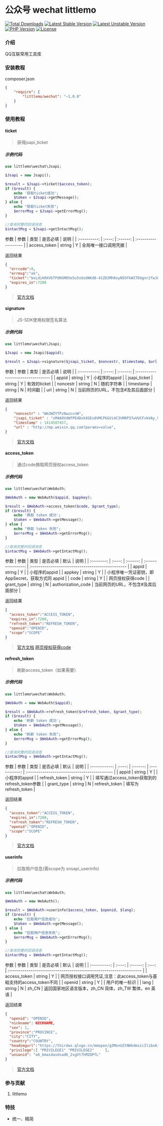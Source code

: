 
公众号 wechat littlemo  
===============

[![Total Downloads](https://poser.pugx.org/littlemo/wechat/downloads)](https://packagist.org/packages/littlemo/wechat)
[![Latest Stable Version](https://poser.pugx.org/littlemo/wechat/v/stable)](https://packagist.org/packages/littlemo/wechat)
[![Latest Unstable Version](https://poser.pugx.org/littlemo/wechat/v/unstable)](https://packagist.org/packages/littlemo/wechat)
[![PHP Version](https://img.shields.io/badge/php-%3E%3D7.0-8892BF.svg)](http://www.php.net/)
[![License](https://poser.pugx.org/littlemo/wechat/license)](https://packagist.org/packages/littlemo/wechat)

### 介绍
QQ互联常用工具库

### 安装教程

composer.json
```json
{
    "require": {
        "littlemo/wechat": "~1.0.0"
    }
}
```
### 使用教程

#### ticket

> 获得jsapi_ticket


##### 示例代码


```php
use littlemo\wechat\Jsapi;

$Jsapi = new Jsapi();

$result = $Jsapi->ticket($access_token);
if ($result) {
    echo '获取ticket成功';
    $token = $Jsapi->getMessage();
} else {
    echo "获取ticket失败";
    $errorMsg = $Jsapi->getErrorMsg();
}

//查询完整的回调消息
$intactMsg = $Jsapi->getIntactMsg();


```

参数
|     参数     |  类型  | 是否必填 | 说明                 |
| :----------: | :----: | :------: | :------------------- |
| access_token | string |    Y     | 全局唯一接口调用凭据 |

返回结果
```json
{
  "errcode":0,
  "errmsg":"ok",
  "ticket":"bxLdikRXVbTPdHSM05e5u5sUoXNKd8-41ZO3MhKoyN5OfkWITDGgnr2fwJ0m9E8NYzWKVZvdVtaUgWvsdshFKA",
  "expires_in":7200
}
```


> [官方文档](https://developers.weixin.qq.com/doc/offiaccount/OA_Web_Apps/JS-SDK.html#62)


#### signature

> JS-SDK使用权限签名算法

##### 示例代码


```php
use littlemo\wechat\Jsapi;

$Jsapi = new Jsapi($appid);

$result = $Jsapi->signature($jsapi_ticket, $noncestr, $timestamp, $url, $appid )


```

参数
|     参数     |  类型  | 是否必填 | 说明                               |
| :----------: | :----: | :------: | :--------------------------------- |
|    appid     | string |    Y     | 小程序的appid                      |
| jsapi_ticket | string |    Y     | 有效的ticket                       |
|   noncestr   | string |    N     | 随机字符串                         |
|  timestamp   | string |    N     | 时间戳                             |
|     url      | string |    N     | 当前网页的URL，不包含#及其后面部分 |

返回结果

```json
{
    "noncestr" : "Wm3WZYTPz0wzccnW",
    "jsapi_ticket" : "sM4AOVdWfPE4DxkXGEs8VMCPGGVi4C3VM0P37wVUCFvkVAy_90u5h9nbSlYy3-Sl-HhTdfl2fzFy1AOcHKP7qg",
    "timestamp" : 1414587457,
    "url" : "http://mp.weixin.qq.com?params=value",
}

```

> [官方文档](https://developers.weixin.qq.com/doc/offiaccount/OA_Web_Apps/JS-SDK.html#62)

#### access_token

> 通过code换取网页授权access_token

##### 示例代码


```php
use littlemo\wechat\WebAuth;

$WebAuth = new WebAuth($appid, $appkey);

$result = $WebAuth->access_token($code, $grant_type);
if ($result) {
    echo '换取 token 成功';
    $token = $WebAuth->getMessage();
} else {
    echo "换取 token 失败";
    $errorMsg = $WebAuth->getErrorMsg();
}

//查询完整的回调消息
$intactMsg = $WebAuth->getIntactMsg();


```

参数
|    参数    |  类型  | 是否必填 |        默认        | 说明                                               |
| :--------: | :----: | :------: | :----------------: | :------------------------------------------------- |
|   appid    | string |    Y     |                    | 小程序的appid                                      |
|   appkey   | string |    Y     |                    | 小程序唯一凭证密钥，即 AppSecret，获取方式同 appid |
|    code    | string |    Y     |                    | 网页授权获得code                                   |
| grant_type | string |    N     | authorization_code | 当前网页的URL，不包含#及其后面部分                 |

返回结果

```json
{
  "access_token":"ACCESS_TOKEN",
  "expires_in":7200,
  "refresh_token":"REFRESH_TOKEN",
  "openid":"OPENID",
  "scope":"SCOPE" 
}
```


> [官方文档](https://developers.weixin.qq.com/doc/offiaccount/OA_Web_Apps/Wechat_webpage_authorization.html#1)
> [网页授权获得code](https://developers.weixin.qq.com/doc/offiaccount/OA_Web_Apps/Wechat_webpage_authorization.html#0) 

#### refresh_token

> 刷新access_token（如果需要）

##### 示例代码


```php
use littlemo\wechat\WebAuth;

$WebAuth = new WebAuth($appid);

$result = $WebAuth->refresh_token($refresh_token, $grant_type);
if ($result) {
    echo '刷新 token 成功';
    $token = $WebAuth->getMessage();
} else {
    echo "刷新 token 失败";
    $errorMsg = $WebAuth->getErrorMsg();
}

//查询完整的回调消息
$intactMsg = $WebAuth->getIntactMsg();


```

参数
|     参数      |  类型  | 是否必填 |     默认      | 说明                                          |
| :-----------: | :----: | :------: | :-----------: | :-------------------------------------------- |
|     appid     | string |    Y     |               | 小程序的appid                                 |
| refresh_token | string |    Y     |               | 填写通过access_token获取到的refresh_token参数 |
|  grant_type   | string |    N     | refresh_token | 填写为refresh_token                           |

返回结果

```json
{ 
  "access_token":"ACCESS_TOKEN",
  "expires_in":7200,
  "refresh_token":"REFRESH_TOKEN",
  "openid":"OPENID",
  "scope":"SCOPE" 
}
```


> [官方文档](https://developers.weixin.qq.com/doc/offiaccount/OA_Web_Apps/Wechat_webpage_authorization.html#2)

#### userinfo

> 拉取用户信息(需scope为 snsapi_userinfo)

##### 示例代码


```php
use littlemo\wechat\WebAuth;

$WebAuth = new WebAuth();

$result = $WebAuth->userinfo($access_token, $openid, $lang);
if ($result) {
    echo '拉取用户信息成功';
    $token = $WebAuth->getMessage();
} else {
    echo "拉取用户信息失败";
    $errorMsg = $WebAuth->getErrorMsg();
}

//查询完整的回调消息
$intactMsg = $WebAuth->getIntactMsg();


```

参数
|     参数     |  类型  | 是否必填 | 默认  | 说明                                                                  |
| :----------: | :----: | :------: | :---: | :-------------------------------------------------------------------- |
| access_token | string |    Y     |       | 网页授权接口调用凭证,注意：此access_token与基础支持的access_token不同 |
|    openid    | string |    Y     |       | 用户的唯一标识                                                        |
|     lang     | string |    N     | zh_CN | 返回国家地区语言版本，zh_CN 简体，zh_TW 繁体，en 英语                 |

返回结果

```json
{   
  "openid": "OPENID",
  "nickname": NICKNAME,
  "sex": 1,
  "province":"PROVINCE",
  "city":"CITY",
  "country":"COUNTRY",
  "headimgurl":"https://thirdwx.qlogo.cn/mmopen/g3MonUZtNHkdmzicIlibx6iaFqAc56vxLSUfpb6n5WKSYVY0ChQKkiaJSgQ1dZuTOgvLLrhJbERQQ4eMsv84eavHiaiceqxibJxCfHe/46",
  "privilege":[ "PRIVILEGE1" "PRIVILEGE2"     ],
  "unionid": "o6_bmasdasdsad6_2sgVt7hMZOPfL"
}
```


> [官方文档](https://developers.weixin.qq.com/doc/offiaccount/OA_Web_Apps/Wechat_webpage_authorization.html#3)


### 参与贡献

1.  littlemo


### 特技

- 统一、精简
